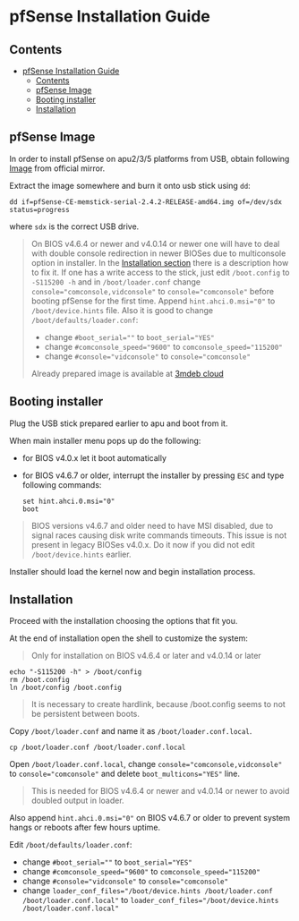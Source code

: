 pfSense Installation Guide
===========================

## Contents

<!-- TOC -->

- [pfSense Installation Guide](#pfsense-installation-guide)
    - [Contents](#contents)
    - [pfSense Image](#pfsense-image)
    - [Booting installer](#booting-installer)
    - [Installation](#installation)

<!-- /TOC -->


## pfSense Image

In order to install pfSense on apu2/3/5 platforms from USB, obtain following
[Image](https://sgpfiles.pfsense.org/mirror/downloads/pfSense-CE-memstick-serial-2.4.2-RELEASE-amd64.img.gz)
from official mirror.

Extract the image somewhere and burn it onto usb stick using `dd`:

```
dd if=pfSense-CE-memstick-serial-2.4.2-RELEASE-amd64.img of=/dev/sdx status=progress
```

where `sdx` is the correct USB drive.

> On BIOS v4.6.4 or newer and v4.0.14 or newer one will have to deal with double
> console redirection in newer BIOSes due to multiconsole option in installer.
> In the [Installation section](#installation) there is a description how to fix
> it. If one has a write access to the stick, just edit `/boot.config` to
> `-S115200 -h` and in `/boot/loader.conf` change
> `console="comconsole,vidconsole"` to `console="comconsole"` before booting
> pfSense for the first time. Append `hint.ahci.0.msi="0"` to
> `/boot/device.hints` file. Also it is good to change
> `/boot/defaults/loader.conf`:
>
> - change `#boot_serial=""` to `boot_serial="YES"`
> - change `#comconsole_speed="9600"` to `comconsole_speed="115200"`
> - change `#console="vidconsole"` to `console="comconsole"`
>
> Already prepared image is available at [3mdeb cloud](https://cloud.3mdeb.com/index.php/s/I36WY5x8pDcTd9y)

## Booting installer

Plug the USB stick prepared earlier to apu and boot from it.

When main installer menu pops up do the following:

- for BIOS v4.0.x let it boot automatically
- for BIOS v4.6.7 or older, interrupt the installer by pressing `ESC` and type
  following commands:

  ```
  set hint.ahci.0.msi="0"
  boot
  ```

> BIOS versions v4.6.7 and older need to have MSI disabled, due to signal races
> causing disk write commands timeouts. This issue is not present in legacy
> BIOSes v4.0.x. Do it now if you did not edit `/boot/device.hints` earlier.

Installer should load the kernel now and begin installation process.

## Installation

Proceed with the installation choosing the options that fit you.

At the end of installation open the shell to customize the system:

> Only for installation on BIOS v4.6.4 or later and v4.0.14 or later

```
echo "-S115200 -h" > /boot/config
rm /boot.config
ln /boot/config /boot.config
```

> It is necessary to create hardlink, because /boot.config seems to not be
> persistent between boots.

Copy `/boot/loader.conf` and name it as `/boot/loader.conf.local`.

```
cp /boot/loader.conf /boot/loader.conf.local
```

Open `/boot/loader.conf.local`, change `console="comconsole,vidconsole"` to
`console="comconsole"` and delete `boot_multicons="YES"` line.

> This is needed for BIOS v4.6.4 or newer and v4.0.14 or newer to avoid doubled
> output in loader.

Also append `hint.ahci.0.msi="0"` on BIOS v4.6.7 or older to
prevent system hangs or reboots after few hours uptime.

Edit `/boot/defaults/loader.conf`:
- change `#boot_serial=""` to `boot_serial="YES"`
- change `#comconsole_speed="9600"` to `comconsole_speed="115200"`
- change `#console="vidconsole"` to `console="comconsole"`
- change `loader_conf_files="/boot/device.hints /boot/loader.conf /boot/loader.conf.local"`
  to `loader_conf_files="/boot/device.hints /boot/loader.conf.local"`

